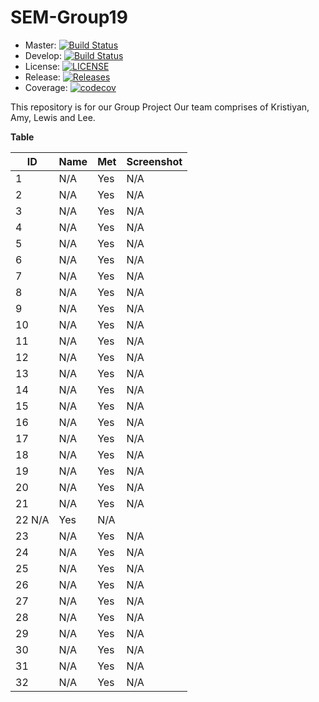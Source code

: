 # SEM-Group19

- Master: [![Build Status](https://travis-ci.com/lewiswatson55/SEM-Group19.svg?branch=master)](https://travis-ci.com/lewiswatson55/SEM-Group19)
- Develop: [![Build Status](https://travis-ci.com/lewiswatson55/SEM-Group19.svg?branch=develop)](https://travis-ci.com/lewiswatson55/SEM-Group19)
- License: [![LICENSE](https://img.shields.io/github/license/lewiswatson55/SEM-Group19.svg?style=flat-square)](https://github.com/lewiswatson55/SEM-Group19/blob/master/LICENSE)
- Release: [![Releases](https://img.shields.io/github/release/lewiswatson55/SEM-Group19/all.svg?style=flat-square)](https://github.com/lewiswatson55/SEM-Group19/releases)
- Coverage:  [![codecov](https://codecov.io/gh/lewiswatson55/SEM-Group19/branch/master/graph/badge.svg?token=Y2FIQZW13W)](https://codecov.io/gh/lewiswatson55/SEM-Group19)

This repository is for our Group Project
Our team comprises of Kristiyan, Amy, Lewis and Lee. 

**Table**

ID | Name | Met | Screenshot
--- | --- | --- | ---
1 | N/A | Yes | N/A
2 | N/A | Yes | N/A
3 | N/A | Yes | N/A
4 | N/A | Yes | N/A
5 | N/A | Yes | N/A
6 | N/A | Yes | N/A
7 | N/A | Yes | N/A
8 | N/A | Yes | N/A
9 | N/A | Yes | N/A
10 | N/A | Yes | N/A
11 | N/A | Yes | N/A
12 | N/A | Yes | N/A
13 | N/A | Yes | N/A
14 | N/A | Yes | N/A
15 | N/A | Yes | N/A
16 | N/A | Yes | N/A
17 | N/A | Yes | N/A
18 | N/A | Yes | N/A
19 | N/A | Yes | N/A
20 | N/A | Yes | N/A
21 | N/A | Yes | N/A
22  N/A | Yes | N/A
23 | N/A | Yes | N/A
24 | N/A | Yes | N/A
25 | N/A | Yes | N/A
26 | N/A | Yes | N/A
27 | N/A | Yes | N/A
28 | N/A | Yes | N/A
29 | N/A | Yes | N/A
30 | N/A | Yes | N/A
31 | N/A | Yes | N/A
32 | N/A | Yes | N/A
